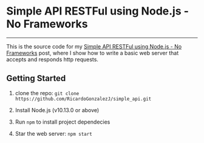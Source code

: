 # Simple API RESTFul using Node.js - No Frameworks
_ _ _
This is the source code for my [Simple API RESTFul using Node.js - No Frameworks][blog] post, where I show how to write a basic web server that accepts and responds http requests.

## Getting Started
1. clone the repo:
`git clone https://github.com/RicardoGonzalezJ/simple_api.git`

2. Install Node.js (v10.13.0 or above)

3. Run `npm` to install project dependecies

4. Star the web server:
`npm start`

[blog]: https://wwww.cidetys.org/blog/

